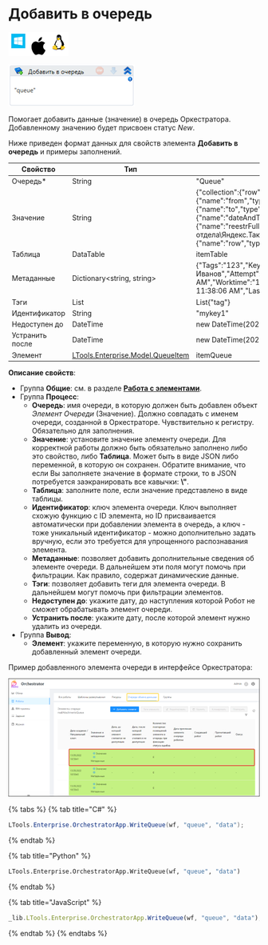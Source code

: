 # Добавить в очередь

![](<../../../../.gitbook/assets/image (100) (1) (1) (1) (1) (1) (69).png>)

![](<../../../../.gitbook/assets/image (375).png>)

Помогает добавить данные (значение) в очередь Оркестратора. Добавленному значению будет присвоен статус _New_.

Ниже приведен формат данных для свойств элемента **Добавить в очередь** и примеры заполнений.

| Свойство        | Тип                                                                                                                                      | Пример                                                                                                                                                                                                                                                                                                                                                                                                                                                                                                          |
| --------------- | ---------------------------------------------------------------------------------------------------------------------------------------- | --------------------------------------------------------------------------------------------------------------------------------------------------------------------------------------------------------------------------------------------------------------------------------------------------------------------------------------------------------------------------------------------------------------------------------------------------------------------------------------------------------------- |
| Очередь\*       | String                                                                                                                                   | "Queue"                                                                                                                                                                                                                                                                                                                                                                                                                                                                                                         |
| Значение        | String                                                                                                                                   | {"collection":{"row":{"field":\[{"name":"FIO","type":"text","value":"Иванов Иван Иванович"},{"name":"from","type":"text","value":"Москва, Улица, Номер дома"},{"name":"to","type":"text","value":"Санкт-Петербург,Улица, Номер дома"},{"name":"dateAndTime","type":"text","value":"23.08.2022 19:04"},{"name":"reestrFullPath","type":"text","value":"\\\of-FS-01\Common\Works\Название отдела\Яндекс.Такси реестр\реестры в оплату\яндекс\_такси\_август.xlsx"},{"name":"row","type":"text","value":"70"}]\}}} |
| Таблица         | DataTable                                                                                                                                | itemTable                                                                                                                                                                                                                                                                                                                                                                                                                                                                                                       |
| Метаданные      | Dictionary\<string, string>                                                                                                              | {"Tags":"123","KeyField":"FIO","KeyValue":"Иван Иванович Иванов","Attempt":"1","Loaded":"9/20/2022 4:31:12 PM","Completed":"9/20/2022 11:38:06 AM","Worktime":"1","Priority":"0","Prevworktime":"0","Attemptworktime":"1","Finished":"9/20/2022 11:38:06 AM","LastUpdated":"9/20/2022 11:38:06 AM"}                                                                                                                                                                                                             |
| Тэги            | List                                                                                                                                     | List{"tag"}                                                                                                                                                                                                                                                                                                                                                                                                                                                                                                     |
| Идентификатор   | String                                                                                                                                   | "mykey1"                                                                                                                                                                                                                                                                                                                                                                                                                                                                                                        |
| Недоступен до   | DateTime                                                                                                                                 | new DateTime(2022, 9, 19)                                                                                                                                                                                                                                                                                                                                                                                                                                                                                       |
| Устранить после | DateTime                                                                                                                                 | new DateTime(2022, 9, 21)                                                                                                                                                                                                                                                                                                                                                                                                                                                                                       |
| Элемент         | [LTools.Enterprise.Model.QueueItem](https://docs.primo-rpa.ru/primo-rpa/g\_elements/osnovnye-elementy/orkestrator/els\_queues/datatypes) | itemQueue                                                                                                                                                                                                                                                                                                                                                                                                                                                                                                       |

**Описание свойств**:

* Группа **Общие**: см. в разделе [**Работа с элементами**](https://docs.primo-rpa.ru/primo-rpa/primo-studio/process/elements).
* Группа **Процесс**:
  * **Очередь**: имя очереди, в которую должен быть добавлен объект _Элемент Очереди_ (Значение). Должно совпадать с именем очереди, созданной в Оркестраторе. Чувствительно к регистру. Обязательно для заполнения.
  * **Значение**: установите значение элементу очереди. Для корректной работы должно быть обязательно заполнено либо это свойство, либо **Таблица**. Может быть в виде JSON либо переменной, в которую он сохранен. Обратите внимание, что если Вы заполняете значение в формате строки, то в JSON потребуется заэкранировать все кавычки: **\\"**.
  * **Таблица**: заполните поле, если значение представлено в виде таблицы.
  * **Идентификатор**: ключ элемента очереди. Ключ выполняет схожую функцию с ID элемента, но ID присваивается автоматически при добавлении элемента в очередь, а ключ - тоже уникальный идентификатор - можно дополнительно задать вручную, если это требуется для упрощенного распознавания элемента.
  * **Метаданные**: позволяет добавить дополнительные сведения об элементе очереди. В дальнейшем эти поля могут помочь при фильтрации. Как правило, содержат динамические данные.
  * **Тэги**: позволяет добавить теги для элемента очереди. В дальнейшем могут помочь при фильтрации элементов.
  * **Недоступен до**: укажите дату, до наступления которой Робот не сможет обрабатывать элемент очереди.
  * **Устранить после**: укажите дату, после которой элемент нужно удалить из очереди.
* Группа **Вывод**:
  * **Элемент**: укажите переменную, в которую нужно сохранить добавленный элемент очереди.

Пример добавленного элемента очереди в интерфейсе Оркестратора:

![](<../../../../.gitbook/assets/оркестратор. элементы очереди.png>)

{% tabs %}
{% tab title="C#" %}
```csharp
LTools.Enterprise.OrchestratorApp.WriteQueue(wf, "queue", "data");
```
{% endtab %}

{% tab title="Python" %}
```python
LTools.Enterprise.OrchestratorApp.WriteQueue(wf, "queue", "data")
```
{% endtab %}

{% tab title="JavaScript" %}
```javascript
_lib.LTools.Enterprise.OrchestratorApp.WriteQueue(wf, "queue", "data");
```
{% endtab %}
{% endtabs %}
